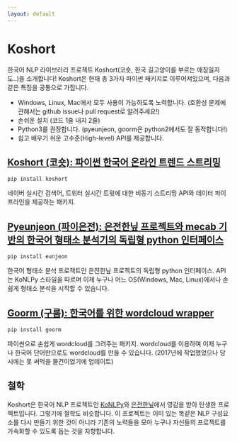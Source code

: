 ```yaml
---
layout: default
---
```


# Koshort
한국어 NLP 라이브러리 프로젝트 Koshort(코숏, 한국 길고양이를 부르는 애칭일지도..)을 소개합니다!
Koshort은 현재 총 3가지 파이썬 패키지로 이루어져있으며, 다음과 같은 특징을 공통으로 가집니다.

* Windows, Linux, Mac에서 모두 사용이 가능하도록 노력합니다. (호환성 문제에 관해서는 github issue나 pull request로 알려주세요!)
* 손쉬운 설치 (코드 1줄 내지 2줄)
* Python3를 권장합니다. (pyeunjeon, goorm은 python2에서도 잘 동작합니다!)
* 쉽고 배우기 쉬운 고수준(High-level) API를 제공합니다.

## [Koshort (코숏): 파이썬 한국어 온라인 트렌드 스트리밍](http://koshort.readthedocs.io/ko/latest/)

`pip install koshort`

네이버 실시간 검색어, 트위터 실시간 트윗에 대한 비동기 스트리밍 API와 데이터 파이프라인을 제공하는 패키지.

## [Pyeunjeon (파이은전): 은전한닢 프로젝트와 mecab 기반의 한국어 형태소 분석기의 독립형 python 인터페이스](https://github.com/koshort/peunjeon)

`pip install eunjeon`

한국어 형태소 분석 프로젝트인 은전한닢 프로젝트의 독립형 python 인터페이스.  API는 KoNLPy 스타일을 따르며 이제 누구나 어느 OS(Windows, Mac, Linux)에서나 손쉽게 형태소 분석을 시작할 수 있습니다.

## [Goorm (구름): 한국어를 위한 wordcloud wrapper](https://github.com/koshort/goorm)

`pip install goorm`

파이썬으로 손쉽게 wordcloud를 그려주는 패키지. wordcloud를 이용하여 이제 누구나 한국어 단어만으로도 wordcloud를 만들 수 있습니다. (2017년에 작업했었으나 당시에는 못 써먹을 물건이었기에 업데이트)

## 철학

Koshort은 한국어 NLP 프로젝트인 [KoNLPy](http://konlpy.org)와 [은전한닢](http://eunjeon.blogspot.kr/)에서 영감을 받아 탄생한 프로젝트입니다. 그렇기에 철학도 비슷합니다. 이 프로젝트는 이미 있는 똑같은 NLP 구성요소를 다시 만들기 위한 것이 아니라 기존의 노력들을 모아 누구나 자신들의 프로젝트를 가속화할 수 있도록 돕는 것을 지향합니다.
